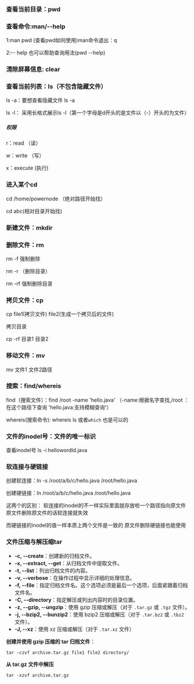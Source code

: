 ### 查看当前目录：pwd

### 查看命令:man/--help

1:man pwd (查看pwd如何使用)man命令退出：q

2:-- help 也可以帮助查询用法(pwd --help)

### 清除屏幕信息: clear

### 查看当前列表：ls（不包含隐藏文件）

ls -a：要想查看隐藏文件 ls -a

ls -l： 采用长格式展示ls -l（第一个字母是d开头的是文件以（-）开头的为文件）

##### 权限

r：read （读）

w：write （写）

x：execute (执行)

### 进入某个cd 

cd /home/powernode （绝对路径开始找）

cd abc(相对目录开始找)

### 新建文件：mkdir

### 删除文件：rm  

rm -f 强制删除 

rm -r （删除目录）

rm -rf 强制删除目录

### 拷贝文件：cp

cp file1(拷贝文件) file2(生成一个拷贝后的文件)

拷贝目录

cp -rf 目录1 目录2

### 移动文件：mv

mv 文件1 文件2路径

### 搜索：find/whereis

find（搜索文件）：find /root -name 'hello.java'   （-name:根据名字查找,/root ：在这个路径下查询 'hello.java:支持模糊查询'）

whereis(搜索命令): whereis ls 或者`which` 也是可以的

###  文件的inodel号：文件的唯一标识

查看inodel号 ls -i hellowordld.java

### 软连接与硬链接

创建软连接：ln -s /root/a/b/c/hello.java /root/hello.java

创建硬链接：ln  /root/a/b/c/hello.java /root/hello.java

这两个的区别： 软连接的inodel的不一样实际里面就存放啦一个路径指向原文件 原文件删除原文件的话软连接就失效

而硬链接的inodel的值一样本质上两个文件是一致的 原文件删除硬链接也能使用

### 文件压缩与解压缩tar 

- **-c, --create**：创建新的归档文件。
- **-x, --extract, --get**：从归档文件中提取文件。
- **-t, --list**：列出归档文件的内容。
- **-v, --verbose**：在操作过程中显示详细的处理信息。
- **-f, --file**：指定归档文件名。这个选项必须是最后一个选项，后面紧跟着归档文件名。
- **-C, --directory**：指定解压或列出内容时的目录位置。
- **-z, --gzip, --ungzip**：使用 gzip 压缩或解压（对于 `.tar.gz` 或 `.tgz` 文件）。
- **-j, --bzip2, --bunzip2**：使用 bzip2 压缩或解压（对于 `.tar.bz2` 或 `.tbz2` 文件）。
- **-J, --xz**：使用 xz 压缩或解压（对于 `.tar.xz` 文件）

**创建并使用 gzip 压缩的 tar 归档文件**：

```git
tar -czvf archive.tar.gz file1 file2 directory/
```



**从 tar.gz 文件中解压**

```git
tar -xzvf archive.tar.gz
```

